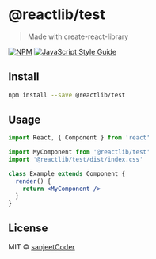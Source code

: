 # @reactlib/test

> Made with create-react-library

[![NPM](https://img.shields.io/npm/v/@reactlib/test.svg)](https://www.npmjs.com/package/@reactlib/test) [![JavaScript Style Guide](https://img.shields.io/badge/code_style-standard-brightgreen.svg)](https://standardjs.com)

## Install

```bash
npm install --save @reactlib/test
```

## Usage

```jsx
import React, { Component } from 'react'

import MyComponent from '@reactlib/test'
import '@reactlib/test/dist/index.css'

class Example extends Component {
  render() {
    return <MyComponent />
  }
}
```

## License

MIT © [sanjeetCoder](https://github.com/sanjeetCoder)
